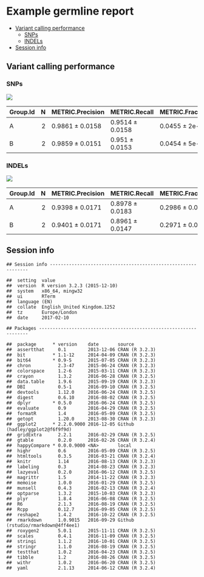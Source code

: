 Example germline report
================

-   [Variant calling performance](#variant-calling-performance)
    -   [SNPs](#snps)
    -   [INDELs](#indels)
-   [Session info](#session-info)

Variant calling performance
---------------------------

### SNPs

![](C:\Users\mgonzalez\SublimeProjects\happyCompare\inst\rmd\example_germline_report_files/figure-markdown_github/unnamed-chunk-2-1.png)

| Group.Id |    N| METRIC.Precision | METRIC.Recall   | METRIC.Frac\_NA |
|:---------|----:|:-----------------|:----------------|:----------------|
| A        |    2| 0.9861 ± 0.0158  | 0.9514 ± 0.0158 | 0.0455 ± 2e-04  |
| B        |    2| 0.9859 ± 0.0151  | 0.951 ± 0.0153  | 0.0454 ± 5e-04  |

### INDELs

![](C:\Users\mgonzalez\SublimeProjects\happyCompare\inst\rmd\example_germline_report_files/figure-markdown_github/unnamed-chunk-4-1.png)

| Group.Id |    N| METRIC.Precision | METRIC.Recall   | METRIC.Frac\_NA |
|:---------|----:|:-----------------|:----------------|:----------------|
| A        |    2| 0.9398 ± 0.0171  | 0.8978 ± 0.0183 | 0.2986 ± 0.0015 |
| B        |    2| 0.9401 ± 0.0171  | 0.8961 ± 0.0147 | 0.2971 ± 0.0031 |

Session info
------------

    ## Session info --------------------------------------------------------------

    ##  setting  value                       
    ##  version  R version 3.2.3 (2015-12-10)
    ##  system   x86_64, mingw32             
    ##  ui       RTerm                       
    ##  language (EN)                        
    ##  collate  English_United Kingdom.1252 
    ##  tz       Europe/London               
    ##  date     2017-02-10

    ## Packages ------------------------------------------------------------------

    ##  package      * version    date       source                            
    ##  assertthat     0.1        2013-12-06 CRAN (R 3.2.3)                    
    ##  bit          * 1.1-12     2014-04-09 CRAN (R 3.2.3)                    
    ##  bit64        * 0.9-5      2015-07-05 CRAN (R 3.2.3)                    
    ##  chron          2.3-47     2015-06-24 CRAN (R 3.2.3)                    
    ##  colorspace     1.2-6      2015-03-11 CRAN (R 3.2.3)                    
    ##  crayon         1.3.2      2016-06-28 CRAN (R 3.2.5)                    
    ##  data.table     1.9.6      2015-09-19 CRAN (R 3.2.3)                    
    ##  DBI            0.5-1      2016-09-10 CRAN (R 3.2.5)                    
    ##  devtools       1.12.0     2016-06-24 CRAN (R 3.2.5)                    
    ##  digest         0.6.10     2016-08-02 CRAN (R 3.2.5)                    
    ##  dplyr        * 0.5.0      2016-06-24 CRAN (R 3.2.5)                    
    ##  evaluate       0.9        2016-04-29 CRAN (R 3.2.5)                    
    ##  formatR        1.4        2016-05-09 CRAN (R 3.2.5)                    
    ##  getopt         1.20.0     2013-08-30 CRAN (R 3.2.3)                    
    ##  ggplot2      * 2.2.0.9000 2016-12-05 Github (hadley/ggplot2@f6f9f9d)   
    ##  gridExtra      2.2.1      2016-02-29 CRAN (R 3.2.5)                    
    ##  gtable         0.2.0      2016-02-26 CRAN (R 3.2.4)                    
    ##  happyCompare * 0.0.0.9000 <NA>       local                             
    ##  highr          0.6        2016-05-09 CRAN (R 3.2.5)                    
    ##  htmltools      0.3.5      2016-03-21 CRAN (R 3.2.4)                    
    ##  knitr          1.14       2016-08-13 CRAN (R 3.2.3)                    
    ##  labeling       0.3        2014-08-23 CRAN (R 3.2.3)                    
    ##  lazyeval       0.2.0      2016-06-12 CRAN (R 3.2.5)                    
    ##  magrittr       1.5        2014-11-22 CRAN (R 3.2.3)                    
    ##  memoise        1.0.0      2016-01-29 CRAN (R 3.2.5)                    
    ##  munsell        0.4.3      2016-02-13 CRAN (R 3.2.4)                    
    ##  optparse       1.3.2      2015-10-03 CRAN (R 3.2.3)                    
    ##  plyr           1.8.4      2016-06-08 CRAN (R 3.2.5)                    
    ##  R6             2.1.3      2016-08-19 CRAN (R 3.2.5)                    
    ##  Rcpp           0.12.7     2016-09-05 CRAN (R 3.2.5)                    
    ##  reshape2       1.4.2      2016-10-22 CRAN (R 3.2.5)                    
    ##  rmarkdown      1.0.9015   2016-09-29 Github (rstudio/rmarkdown@4ff4ee1)
    ##  roxygen2       5.0.1      2015-11-11 CRAN (R 3.2.5)                    
    ##  scales         0.4.1      2016-11-09 CRAN (R 3.2.5)                    
    ##  stringi        1.1.2      2016-10-01 CRAN (R 3.2.5)                    
    ##  stringr        1.1.0      2016-08-19 CRAN (R 3.2.5)                    
    ##  testthat       1.0.2      2016-04-23 CRAN (R 3.2.5)                    
    ##  tibble         1.2        2016-08-26 CRAN (R 3.2.5)                    
    ##  withr          1.0.2      2016-06-20 CRAN (R 3.2.5)                    
    ##  yaml           2.1.13     2014-06-12 CRAN (R 3.2.4)
